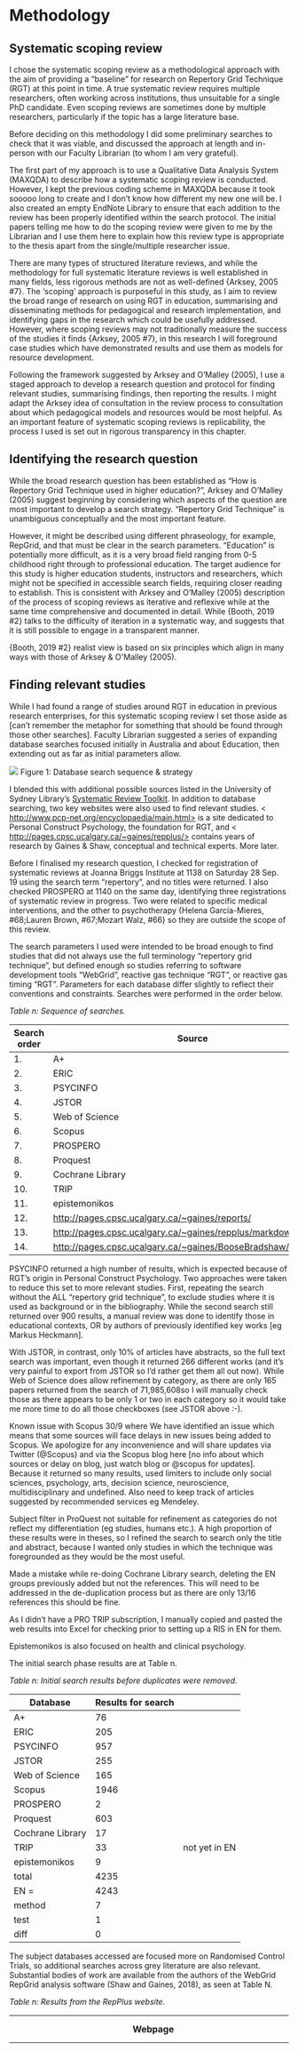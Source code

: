 # Methodology
## Systematic scoping review

I chose the systematic scoping review as a methodological approach with the aim of providing a “baseline” for research on Repertory Grid Technique (RGT) at this point in time. A true systematic review requires multiple researchers, often working across institutions, thus unsuitable for a single PhD candidate. Even scoping reviews are sometimes done by multiple researchers, particularly if the topic has a large literature base.

Before deciding on this methodology I did some preliminary searches to check that it was viable, and discussed the approach at length and in-person with our Faculty Librarian (to whom I am very grateful).

The first part of my approach is to use a Qualitative Data Analysis System (MAXQDA) to describe how a systematic scoping review is conducted. However, I kept the previous coding scheme in MAXQDA because it took sooooo long to create and I don’t know how different my new one will be. I also created an empty EndNote Library to ensure that each addition to the review has been properly identified within the search protocol. The initial papers telling me how to do the scoping review were given to me by the Librarian and I use them here to explain how this review type is appropriate to the thesis apart from the single/multiple researcher issue.

There are many types of structured literature reviews, and while the methodology for full systematic literature reviews is well established in many fields, less rigorous methods are not as well-defined {Arksey, 2005 #7}. The ‘scoping’ approach is purposeful in this study, as I aim to review the broad range of research on using RGT in education, summarising and disseminating methods for pedagogical and research implementation, and identifying gaps in the research which could be usefully addressed. However, where scoping reviews may not traditionally measure the success of the studies it finds {Arksey, 2005 #7}, in this research I will foreground case studies which have demonstrated results and use them as models for resource development.

Following the framework suggested by Arksey and O’Malley (2005), I use a staged approach to develop a research question and protocol for finding relevant studies, summarising findings, then reporting the results. I might adapt the Arksey idea of consultation in the review process to consultation about which pedagogical models and resources would be most helpful. As an important feature of systematic scoping reviews is replicability, the process I used is set out in rigorous transparency in this chapter.

## Identifying the research question
While the broad research question has been established as “How is Repertory Grid Technique used in higher education?”, Arksey and O’Malley (2005) suggest beginning by considering which aspects of the question are most important to develop a search strategy. “Repertory Grid Technique” is unambiguous conceptually and the most important feature.

However, it might be described using different phraseology, for example, RepGrid, and that must be clear in the search parameters. “Education” is potentially more difficult, as it is a very broad field ranging from 0-5 childhood right through to professional education. The target audience for this study is higher education students, instructors and researchers, which might not be specified in accessible search fields, requiring closer reading to establish. This is consistent with Arksey and O’Malley (2005) description of the process of scoping reviews as iterative and reflexive while at the same time comprehensive and documented in detail. While {Booth, 2019 #2} talks to the difficulty of iteration in a systematic way, and suggests that it is still possible to engage in a transparent manner.

{Booth, 2019 #2} realist view is based on six principles which align in many ways with those of Arksey & O'Malley (2005).    

## Finding relevant studies
While I had found a range of studies around RGT in education in previous research enterprises, for this systematic scoping review I set those aside as [can’t remember the metaphor for something that should be found through those other searches]. Faculty Librarian suggested a series of expanding database searches focused initially in Australia and about Education, then extending out as far as initial parameters allow.

![](../images/Christine_search.png)
Figure 1: Database search sequence & strategy

I blended this with additional possible sources listed in the University of Sydney Library’s [Systematic Review Toolkit](https://library.sydney.edu.au/research/systematic-review/?section=before-you-start). In addition to database searching, two key websites were also used to find relevant studies. < http://www.pcp-net.org/encyclopaedia/main.html> is a site dedicated to Personal Construct Psychology, the foundation for RGT, and < http://pages.cpsc.ucalgary.ca/~gaines/repplus/> contains years of research by Gaines & Shaw, conceptual and technical experts. More later.

Before I finalised my research question, I checked for registration of systematic reviews at Joanna Briggs Institute at 1138 on Saturday 28 Sep. 19 using the search term “repertory”, and no titles were returned. I also checked PROSPERO at 1140 on the same day, identifying three registrations of systematic review in progress. Two were related to specific medical interventions, and the other to psychotherapy {Helena García-Mieres,  #68;Lauren Brown,  #67;Mozart Walz,  #66} so they are outside the scope of this review.

The search parameters I used were intended to be broad enough to find studies that did not always use the full terminology “repertory grid technique”, but defined enough so studies referring to software development tools “WebGrid”, reactive gas technique “RGT”, or reactive gas timing “RGT”. Parameters for each database differ slightly to reflect their conventions and constraints. Searches were performed in the order below.

_Table n: Sequence of searches._

| Search order | Source                                                         |
|--------------|----------------------------------------------------------------|
| 1.           | A+                                                             |
| 2.           | ERIC                                                           |
| 3.           | PSYCINFO                                                       |
| 4.           | JSTOR                                                          |
| 5.           | Web of Science                                                 |
| 6.           | Scopus                                                         |
| 7.           | PROSPERO                                                       |
| 8.           | Proquest                                                       |
| 9.           | Cochrane Library                                               |
| 10.          | TRIP                                                           |
| 11.          | epistemonikos                                                  |
| 12.          | http://pages.cpsc.ucalgary.ca/~gaines/reports/                 |
| 13.          | http://pages.cpsc.ucalgary.ca/~gaines/repplus/markdown/        |
| 14.          | http://pages.cpsc.ucalgary.ca/~gaines/BooseBradshaw/index.html |

PSYCINFO returned a high number of results, which is expected because of RGT’s origin in Personal Construct Psychology. Two approaches were taken to reduce this set to more relevant studies. First, repeating the search without the ALL “repertory grid technique”, to exclude studies where it is used as background or in the bibliography. While the second search still returned over 900 results, a manual review was done to identify those in educational contexts, OR by authors of previously identified key works [eg Markus Heckmann].

With JSTOR, in contrast, only 10% of articles have abstracts, so the full text search was important, even though it returned 266 different works (and it’s very painful to export from JSTOR so I’d rather get them all out now). While Web of Science does allow refinement by category, as there are only 165 papers returned from the search of 71,985,608so I will manually check those as there appears to be only 1 or two in each category so it would take me more time to do all those checkboxes (see JSTOR above :-\).

Known issue with Scopus 30/9 where We have identified an issue which means that some sources will face delays in new issues being added to Scopus. We apologize for any inconvenience and will share updates via Twitter (@Scopus) and via the Scopus blog here [no info about which sources or delay on blog, just watch blog or @scopus for updates]. Because it returned so many results, used limiters to include only social sciences, psychology, arts, decision science, neuroscience, multidisciplinary and undefined. Also need to keep track of articles suggested by recommended services eg Mendeley.

Subject filter in ProQuest not suitable for refinement as categories do not reflect my differentiation (eg studies, humans etc.). A high proportion of these results were in theses, so I refined the search to search only the title and abstract, because I wanted only studies in which the technique was foregrounded as they would be the most useful.

Made a mistake while re-doing Cochrane Library search, deleting the EN groups previously added but not the references. This will need to be addressed in the de-duplication process but as there are only 13/16 references this should be fine.

As I didn’t have a PRO TRIP subscription, I manually copied and pasted the web results into Excel for checking prior to setting up a RIS in EN for them.

Epistemonikos is also focused on health and clinical psychology.

The initial search phase results are at Table n.

_Table n: Initial search results before duplicates were removed._


| Database         | Results for search |               |
|------------------|--------------------|---------------|
| A+               | 76                 |               |
| ERIC             | 205                |               |
| PSYCINFO         | 957                |               |
| JSTOR            | 255                |               |
| Web of Science   | 165                |               |
| Scopus           | 1946               |               |
| PROSPERO         | 2                  |               |
| Proquest         | 603                |               |
| Cochrane Library | 17                 |               |
| TRIP             | 33                 | not yet in EN |
| epistemonikos    | 9                  |               |
| total            | 4235               |               |
| EN =             | 4243               |               |
| method           | 7                  |               |
| test             | 1                  |               |
| diff             | 0                  |               |

The subject databases accessed are focused more on Randomised Control Trials, so additional searches across grey literature are also relevant. Substantial bodies of work are available from the authors of the WebGrid RepGrid analysis software (Shaw and Gaines, 2018), as seen at Table N.

_Table n: Results from the RepPlus website._

| Webpage                                                        | Results for search                                                                                                                                                                                                                                               |
|----------------------------------------------------------------|------------------------------------------------------------------------------------------------------------------------------------------------------------------------------------------------------------------------------------------------------------------|
| http://pages.cpsc.ucalgary.ca/~gaines/reports/                 | 197 less 1 duplicate, less 1 HTML 198 files in folder as added PDF, HTML & MOV from the HTML page So 195 pdf, 1 web page linked to 3 pdfs already included, and one movie framed in the page. [but file count is 198 because I also saved a PDF of the webpage]\ |
| http://pages.cpsc.ucalgary.ca/~gaines/repplus/markdown/        | 49 (1 duplicate = 48, Carol tutorial not file, just HTML folder = 47)                                                                                                                                                                                            |
| http://pages.cpsc.ucalgary.ca/~gaines/BooseBradshaw/index.html | 28 (no duplicates)                                                                                                                                                                                                                                               |


All PDF and Microsoft Word document files were downloaded from each web page. Folder contents were saved as text and compared with the links in each web page to identify duplicates or non-document files. One HTML page was saved as PDF and the embedded movie converted to current MP4 standards; two duplicates were removed.

I decided to read the Thesis first, after I convert it to text and pull it into MAXQDA. Then coded and summarised in ../../Summaries/Shaw recognised the tensions inherent in the need for educational contexts to connect personally meaningful concepts with established traditions and.docx.


I created a separate EN Library for these papers as they were likely to be foundational to the journal articles which would follow. I attempted to import the word documents to Mendeley to automatically attach citation data but that didn’t work for Boose. It worked slightly better for the Reports documents as they were mostly PDF. But then I needed to go through each document and review it. But then EN wouldn’t import the .xml or the .ris. So in the end I did this after I read Mildred’s thesis.
196 references were imported with Attachments. Started checking ID at 1523 25102019. Finished 24 by 1741. Break. Starting again at 2058 29102019. Several pathnames were incorrect in the links but could be resolved by inferring the missing path component/s. BEd at 2248 - rate of about 10 per hour. 0111 about 100 to do, do ten and then chore, then ten...

Continuing to progress at a rate of about 1 every 12 minutes. Once compared with master list, and double-checked against their web pages. I searched the text for the word "grid" to establish whether Repertory Grid was mentioned. When "grid" was found, I reviewed the context, removing articles where the word stem was not in relation to repgrid or webgrid (for example, grid computing). finished around 1230 Saturday 0211.

The list didn't match up smoothly because the Mendeley import assigned incorrect citation data to many of the records. I manually went through the list of files downloaded from the gaines site and updated the data at the same time that I pasted the abstracts into the spreadsheet and searched for RepGrid references in text. There were still several "rows" missing, so back to triple-check against the gaines site and the downloaded file lists.
Where there were discrepancies in publication titles, years or provenance, first preference was given to information within the document itself. The fallback then was to http://pages.cpsc.ucalgary.ca/~gaines/reports/.

Because they wrote so much together and cited each other frequently, it was important to go through all their joint and individual publications at the calgary reports page.

So after checking that everything on the reports page was in EndNote, I double checked that they were the right year, and removed accidental duplicates. I recorded the subset each record was in on the Gaines site, although they became more loosely construed over time and should not be considered prescriptive in my opinion.

Resolved modelling & supporting is a separate document which should be listed on page instead of duplicate title & abstract.

Cross check of 198 records complete.
Now check that I have them in the right buckets
bucket check done, there are 199 records in EN documented on the Excel sheet.

Spreadsheet of all Documents reviewed is at
T-and-B-Gaines-Shaw.xlsm. Of 197 documents located at /reports, 69 mention the Repertory Grid Technique. An EN Library of those 69 is at https://www.dropbox.com/sh/odh50wf5iapxj6t/AABeaZbFjGcvkh3c6A4T-DkXa?dl=0

Do I need to set out how I developed coding schemata? Probably not so relevant here. Decided to use my skeleton outline to being with. Then working from oldest work forwards.

-- while reviewing the documents to see which mentioned RepGrid/WebGrid, I noted in EndNote those that are either definitely, or may be, relevant to my studies. These occupy their own EN Libraries now and need to be brought into MAXDA. I have started coding in the 2018 version, and now need to convert my project to 2020 and set up a workflow with my new plan to use the iMac as main home machine, and laptop connected to large monitor in the Lab. '

Installing M2020 now, after making sure copy of most recent project is in Dropbox. It looks like the 2020 can leave files in their original EN folder location, so I will do some testing with the SSR method files, exporting them to a new EN folder and linking to 2020. I'm going to re-import the EN files, no, that's not a good idea because I'll have to keep updating the location each time I move computers. So I'll have to keep the EN files in Dropbox. BUT, most of the files are linked to a local EN library PDF folder. FAAAAAAAArk.

Looks like I'm going to have to either EN them on Dropbox or keep bundling them for transfer between computers. I'm going to go with option B, and have the EN Libraries in Dropbox as a backup / share only. BIG DECISION!

So even though the pathname is correct - no it isn't, because as a user here I am j. I should create my own login on this Mac. First I need to make sure the applications folder is top level. Yep, looks like it. Let's try now.

OK slight issue with not running multiple versions of Dropbox, tempted to try an Automator script but don't want to stuff up Jay's db so no. New version of file locations spreadsheet and the workflow will be:

1. Do EN on local machine, then copy library in named folder to /Volumes/eb/Dropbox/MAXQDA-Ex/MAXQDA_Exchange. From there, copy to local folder of next computer.
2. Do 2020 on local machine, then copy folder to the same Exchange folder for copying to local machine but this might not work depending on location of Externals. How can I do this most seamlessly? First see if I can reconnect the method PDFs in the 2020 project and then work backwards First restoring folder name that I had changed for consistency. Then  open the 2020 project. Then drag & drop PDFs missing from their EN folder, because this path should stay table if I copy from Applications folder between Macs. so I changed the folder name (but not library name) back again for consistency. same PDF trick for showing all the files simultaneously. Drag and drop does not replace file. Neither does import. Both look like they work but no effect. While I can't create a real dropnbox folder, I'll try a fake one.

That worked. Now I am left with one folder that points to one location for externals, and the other folders to a different location. And of course I have lots of coded sections in both. And if I bring them all in, they'll go out to a single externals folder instead of staying in their EN PDF folder which is where I'd like to keep them. So I will just have to suck it up with Arksey et al. until I have time to re-do the whole thing from EN, whch might not work the same way in 2020 as it did in 2018.

Now I have to stabilise the files across all the locations. Decided I would do an EN_exchange folder and the subfolder with current version of all files. Will stick with this, as Applications at top level on both Macs should be a stable location (I Hope). so basic structure is that for each of EN and 2020, there is a Folder in the applications folder of each Mac, containing:
1. the application
2. necessary support files
3. a sub-folder with option-f extension containing current project files.
At the moment, the 2020 folder has PDFs that shouldn't be there. I will use the next import from EN to test the viability of ENfolder location ongoing.

pdf NUMBERs in 2020 FOLDER inconsistent, leave until later as idea is no pdffs.

OK all consistent across MB, iM & Exchange folder.

Now will try new 2020 import from EN for a small set of files. Saved a backup of T&B in versions folder first.

New Library -Converted

Selected epistemonikos as it had a small number of files but more than one.
- Check that all abstracts are in place
- Find full text
- Rename attachments author-date-titles
- copy to new library (EN-epistemonikos.enl)
- export RIS
- import to 2020. I didn't check the 'external' checkbox, so will they import to 2020 and do they just end up loose in the folder? They come in in two new folders "references" and references> attachments. I moved the PDFs into the RIS folder which I retitled epistemonikos.

The links work!

but now all my Gaines/Shaw are disconnected... So I reckon I'll bring them in again to connect them properly.Only one document is really heavily marked up so I'll leave that in the original location and reimport all the others.

Problems with the rdb and tdb folders in EN being protected, stops me saving converted updated library. reopened on laptop, exported, now will try to transfer between comptuers. But 40 references and 56 PDFs? OK wait until tomorrow and try again.

 Re-exported libraries and no problems to exchange folder. Now re-import to 2020. The previous attempt has imported all the PDFs to an Externals folder 2020 created in Documents. Small Epistemonikos import went fine, but realise there is no way I can keep extenrals in their original location. The two Shaw papers I've marked up I need to find a creative way around, maybe through Merge?
 original PDF location snapshot. Now stuff is all over the place - in the Document folder and in the Applications folder. No rationale that I can see.

 OK now I have embedded all the PDFs, and then made them all externals to the Blexternals folder. But Did It Work?

 Total of 25 PDFs - how mnay in 2020? so it imported multiples linked to the dups. Have decided to start with a clean improt then merge and see what happens. Saving a copy of 2020 file. OK method done and it seems to be going OK.
 Now yes and maybe.
 MyYes and MyMaybe are subsets of all the papers reviewed for RepGrid/WebGrid.

 Well it just kept creating externals so I have put a support request in.

The next set of files to export from EN should be a small set, with procedure replicable as part of the SSR.


Then there are the books. I focused on the most recent volume of the most cited? Work by Fransella, Bay & Bannister.

One limitation of scoping reviews is that they do not provide an exhaustive and formal appraisal of evidence across the body of research {Arksey, 2005 #7}. This is a significant issue for health and medical research with randomised and controlled trials, but less problematic for this study, as any evaluative methods are likely to be highly variable and context-dependent. The systematic process of scoping is likely to be beneficial to our understanding of those evaluative methods and the situations in which they are found.

Persistent problems occurred with searching caused by cookie and adblocker issues. It was difficult to have effective privacy settings as well as save searches and set alerts. That meant I had to repeat several searches from the beginning, as what ever the problem was would only become clear when I tried to either save or set a search alert or export search results.

Now I am waiting for tech help, work on reducing the sets of files down to relevance.

First set, epistemonikos because the smallest, so a good way to

OK, have an idea to keep the PDFs in place. What about unchecking the "store in folder for external files"?

OK, so now it is leaving the PDFsin EN, which isn't bad, but it does mean they're inside the file, which IS bad. So there is nO way to keep then in EN. So now, will export to Blexternals.

Select PDFs in list, then Exernal Files > Store documents in folder for external files. But they are already "external files", in the EN location. I think it's the Saving As that is embedding the files.YES!!!! THAT'S THE PROBLEM!!!!!

I've sorted that out :-|

So now i have to gently replace the Arksey paper somehow.
Used  Teamwork> Teamwork Export: Data Exchange file write to create an exchange file with the two documents (RIS & PDF).
Opened M-Method 2020 and then...  Teamwork> Teamwork Import: reading from Exchange file data. It asked whether I wanted to import the RIS as new, so uncheck that box, andit looks like it recognises the PDFas the name is identical.

With heart in mouth, I click Next, it confirms 22 codes and 8 coded segments. Next. Overwrite existing segment boundaries with imported ones? yes. Other options are inner bounds, outer bounds and keep existing. 52 variables? not sure that I might want to delete those. Import.

Automatically creates a backup prior to Merge.

YEAH BABY!!! I've nailed it. So considerations:

a. Saving a copy duplicates the PDFs internally
b. When I want to bring in a new RIS containing previously coded PDFs, I can use the Export / Import to retain the coding.

OK.

Always start with an empty project file saved as the name of the import you're about to do so the PDFs don't get duplicated. Because I've been working on a version that included the original RIS DUMMY field.

Two more Shaw to come in, coded before I did the systematic thing, definitely in the YES set. Interactive came through alright, might need to adjust the thesis filename. Tried this, didn't automatically find target so manually set a target.

#LEGEND
summary: save project as makes all files internal

epistemoff.2020.

From a surface perspective, all the articles are about people in some kind of therapeutic engagement. For me, this is what i categorise as "clinical". I'm reviewing these articles further in 2020 to see which terms I should exclude from the next phase of search strategy.

While 2020 can't do Word Clouds from PDFs, you can select the PDF text and create a document from it, which can then be turned into a word cloud.

So systematically going through epistemonikos... Some PDFs are not textable. What if I modify the original pDF? Doesn't work. So need to run OCR on everything before import. Already done with CPSC. Only a couple of epistemonikos are images.

All text captured from article individually, then individual word clouds, qord frequencies and a consoldiated version to test stoplist words and exclusions. Current stoplist is at https://www.dropbox.com/sh/c17n3w17be32tsn/AACtCqpK-0JBpz4yomBFzkSla?dl=0.

I did have a set of gowords from prewious studies but I think i need to generate a research-led pne.
By row 100 in the all-epistemoniks the terms were starting to repeat with minor variations. New tab in spreadsheet https://www.dropbox.com/s/3mcz0w21l0ttvex/updated-stoplist-analysis.xlsx?dl=0 with discussion.

New stoplists uploaded: PCP-sometimes.txt
other-1118.txt
numbers.txt
clinical.txt

These can be used to reduce quantity of results in other searches.
Now another word cloud of the epistemonikos.
Showed that the stop lists didn't necessarily stop the words. So now I will go through and manually remove them from the frequ dialog in 2020. After manually adding those identified to the stop list, another frequency list and word cloud were created. Searching the frequency list for "education" returned five results - I need to output these with commentary tomorrow :-)

I am going to use 2020 to analyse those five results as a test base for the next set of records. I have already saved all the epistemonikos PDFs as text to do the word cloud and stop word analysis.

## Search Procedure:
1. Select all the documents
1. Click the magnifying glass. Nup.
1. Enter educat* (2020 searches for it appearing anywhere within the word). That didn't do anything.
Now trying the "Lexical Search" function from the Analysis tab.
Searched for "educat".
18 results. 9 in the text documents, and 9 in the PDFs. So I only have to search the PDFs, which will make it easier to contextualise the reference.

well, it's not a perfect duplication - they are referrig to the same passsages in the same work, but the PDF version provides a longer context string - that may be a setting: /Volumes/eb/Dropbox/Documents/-Fed/Termites-and-Butterflies/Documents/0_Chapters-see GitHub-repgrid/images/Screen Shot 2019-11-21 at 6.31.05 pm.png.

For now, I select the PDF documents and activate them then run search in activated documents only. I now just have 9.
Clicking the blue lines next to the search results takes you to that place in the document.
I reviewed each instance o the search string and recorded results in an excel table that I need to convert for here: /Volumes/eb/Dropbox/Documents/-Fed/Termites-and-Butterflies/Data/Document-Reviews/M-epistemonikios-results.xlsx

I also selected all the documents and Auto-Coded them as NO-clinical, with the segments including one sentence before and one after (a setting in the AutoCode dialogue).

OK
Now I need to reduce the next batch of files using the stoplists, and search using that process.

Next, the Cochrane Library things & protocol.

1. Check abstracts and full texts are in EN T&B Library before exporting sub-library.
2. Export .ris from sub-library into properly named folder

1. Do I need to put them in 2020? it's clear from titles and abstracts they're all clinical except one which is about satiety.

Will put them in and re-think. One PDF wobbly, one not found, two duplicates. Downloaded a related study just for interest on a Quality of Life modelling that is done with RepGrid.

1. Open empty 2020 project, and save as <name matching EN export>.

1. Import bibliographic data - go to EN option and select folder and .RIS, choose import option but not the store option
1. Search educa (to disambiguate from reduc•)

Again, none suitable, but this is too slow.

Realised I should turn my stop lists into global stop lists. Also clear that counselling should be added to the list - added them to the clinical list. I'll add it to the blank sp it will apply to future 2020 projects.

Now reviewing is going to get harder, so I have to come up with some kind of search strategy. Biggest issue is going to be getting the full-text of thousands of papers.

What are my aims? to provide   benchmark of how RepGrid has been operationalised in education, preferably higher education. This is a descriptive endeavour, with more depth and synthesis of those studies found in HE in my complete Literature Revie.

OK. Next run is A+ Education. What's your plan? No point bringing into 2020 without th PDFS.
Realise I also need to add the multiple software packages & webpages at some point.
Not a single full-text found.

Narrow the search strategy.
educa* (avoiding the reduce trap) AND "repgrid" OR "repertory grid" BUT NOT words in the clinical stoplist OR child OR children. Screen snot  at /Volumes/eb/Dropbox/Documents/-Fed/Termites-and-Butterflies/Command Files/APlus-search_strategy.png

Result is 55 hits in 55 documents (remembering I only have abstracts here). Manual review of the 55 and then I'll have to find the PDFs of those that fit the parameters.

What are the parameters? Used in what Lina would call an epistemic activity (see notes) in research and practice conducted in higher education. (And these studies will be mostly Autralian because Aplus).

This time instead of exporting before I code them and manually noting, I will code first and then export.

Abstracts read thoroughly for alignment with parameters:
- educational setting (not clinical education, eg adherence to medication regimes)
AND
- epistemic focus (knowledge construction or co-construction, metacognition, problem-solving/decision-making - that is a tough distinction, tacit knowledge elicitation)
OR
- collaboration focus (model-building, decision-making)
OR
- research focus (educational researchers using repgrid as a survey instrument) - here "educational" is the tricky bit, because what about transformed sound and other good papers like that. Maybe it's a more nuanced breakdown into things that are hard to research with traditional instruments. So have a category for all those other non-clinical/psych/counselling research which is excluded, and another for other types of research, maybe separate out marketing later, then look within the other papers at types of research which have used the grid where other things don't work.

so does that mean I should look at those tags specifically? go back and look at the studies you've coded so far.

I need two levels of coding again, like with the Shaw & Gaines papers. One level solely for he SSR, and another for me. Do mine on the second pass after first chunking them in or out.

Coding at this time ignores relevance to me, just inclusion or not. Will re-code those already done as follows and update as we go.

| Setting                    | Epistemic Activities         | Research |                                          | Something Else           | Tools |
|----------------------------|------------------------------|----------|------------------------------------------|--------------------------|-------|
| Police Training            | Conceptual Mapping           | Survey   | prevailing discourses in police training | Interdisciplinary        |       |
| Employers & School Leavers | Teaching Tool need more info |          | design activities                        | Intercultural            |       |
| Teacher Education          | Team decision-making         |          | preferences                              | Focus on PCP             |       |
| Stakeholders               | Model Building               |          | personal characteristics                 | Professional Development |       |
| Unsure of level            | Collaboration skills         |          | thinking and behaviour                   |                          |       |
| Adult Ed                   | Leadership                   |          | experiences and perceptions              |                          |       |
| Other                      | Knowledge Elicitation        |          | relationships                            |                          |       |
| Market Research            | Decision-Making              |          | teamwork                                 |                          |       |
| Therapeutic                | Problem-Solving              |          | conceptual understanding                 |                          |       |
| Clinical                   | Metacognition                |          | assessment criteria                      |                          |       |
| School Ed                  | Knowledge Co/nstruction      |          |                                          |                          |       |
| Higher Ed                  |                              |          |                                          |                          |       |


Have made some changes to the code tree which I will update every now and again. Decided I would not separate TAFE and Higher Ed settings as there are enough common features - especially about survey research rather than teaching. Schools coded as such hen referred to as "school" in Abstract or keywords, Unsure codes will check to confirm.
Consider having some kind of Literacy code along with Inters. Maybe that can come out of text analysis.
OK realise I need to include in the survey section what the survey was about. Going back over the ten papers  now.

Need to go back and refine all those "student" teachers differently to non pre-service? Text analysis should help with that. Maybe just code them also as HE.

I think I also need to go back to tease out the 'classroom teaching' as there are a lot of those. Also need to add who was surveyed, teachers, students, stakeholders? No, HE means students unless it's also Teacher Ed.
I have put beliefs in with experiences and perceptions.
practice goes in with behaviour but might change code name
code table updated in /Applications/MAXQDA/MAXQDAƒ/APlus-code-plus-legacy.xlsx and main sheet at https://www.dropbox.com/s/1eiygm8w2ky89se/Termites-and-Butterflies.xlsm?dl=0

so what is my search plan, given the coding so far... see the T&B spreadhseet logic & strategy tabs

Narrow the search strategy.
educa* (avoiding the reduce trap) AND "repgrid" OR "repertory grid" BUT NOT words in the clinical stoplist OR child OR children. Screen snot  at /Volumes/eb/Dropbox/Documents/-Fed/Termites-and-Butterflies/Command Files/APlus-search_strategy.png

Re-run all prior searches to see if they fit, then re-code.
Identify new codes required.
Export codes from 2020, remove all the auto-assigned ones, keep only the Tools/Setting/Epistemic/Research/Something Else categories for now. Will see what coding S&G adds to this set.

1. Gaines & Shaw from RepPlus site - all 197 of them :-| Yess and Maybes already in, adding the Nos now. Should I use the same strategy? Run and test. Particularly beccause there are mostly pre-1980s conference papers so abstracts might be short. In A+, all I had was abstracts. I have all the full papers from G&S. I will search the papers rather than abstracts> Or do both and see what the difference is.

1. PDFS from EN-AutoNo. Select, Analysis tab, Extended Lexical search, Open saved search called aPlus-ssearch.sea </Applications/MAXQDA/MAXQDAƒ/aPlus-search.sea> : all educa*; one "repertory grid" repgrid; none patient
patients
medication
medicine
medicines
clinical
clinician
depression
surgery
therapy
psychosis
psychoses
disease
pgi
schizophrenia
clinic
chronic
med
nr
recovery
depression
trial
counsel
counselling child children

32 hits in 32 documents and 3 document groups.
It searched both abstracts and PDFs. The 32 documents are listed in the RepPlus-searched tab of T&B.

Repeat trying RIS only: 6 Results'
Repeat PDF only expect 32 results - 26 hits 26 docs 3 groups.
Overlap?
Coped and pasted into sheet and then realised that the RIS only have author-year and not the document title. So a manual check of the PDF to which the RIS is linked. Activated all the RIS, repeat search, only one overlap. Probably stoplist kicking in.
Now manual check of those identified, and not identified, so see if search is accurate enough. Repat searches and make a set of each RIS, PDF and NotID.
Coded
- Lex-search-PDFs
- Lex-search-RIS

"Document variables, which display how often a code exists (their source is acknowledged as “code”) can be transformed into a binary variable by clicking on the  “COnvert to boolean variable” button. After it is transformed the variable will not show, how often a code has been assigned in the document, but if it has been assigned in this document or not."

Selected codes, right-click and   "Transform to document variable".
A column is added for each in the Data Editor window, with the number of codings as an integer.
In the Document Variables List, click the Categorical checkbox.
Click the Convert to Boolean button
Mixed Methods Tab, Activate documents by Variables
Conditions Lex-search-RIS=0 AND Lex-search-RIS=0 -> Creates a saved set
Also found on the Code More.. contextual menu an Invert Activation option.

But now activated, how do I apply a code to them?
Can I do it programmatically through a variable?
Repeat previous actions with Lex-search-NO
Can't use normal coding because no text selected in the Documents

In Data Editor for Document Variables, I can click each of the Lex codes in turn to sort by code. Clicking RIS, then PDF, then NO means that all the documents with the first two codes are at the top/bottom of the list. Can't also show only Activated documents.

Can't select multiple documents. Can't input as in the click the NO box manually. I think I will jsut have to leave it as a set for now. The purpose is only to double check the search strategy.

What is my purpose?  To see if all the documents that I want to find were found. So I need to go through all those that didn't make the cut to see any parameters I need to change. A new code for those called Lex-MISS

eek! working in backup and know I can't save as... Repeat.

OK have the set re-created, now will work through all uncoded documents searching for educ* in both abstract and PDF. All documents that "should" have been picked up will be coded with Lex-MISS. Sorted by name because sometimes that turns out to be helpful. Immediately helpful because at least the Folder (which contains both RIS and PDF) and author / year are easy to compare.

Start 20191128 20:20
Tried Export Components to Project Files produced a detailed xlsx - I wanted the document titles to keep a record as I checked. Sheet "Coded Segments" column C contained the Code, separating those in the "Other" folder from the Lex-search files. This was accidental but useful.

 Problem was that when I filtered the documents to only show "other", I couldn't then subtotal them on the same page. Remove subtotoals.
























(This is a note to myself to table up the participants in the studies - low numbers?)



---
What are the advantages of a ssr?

What do examples of SSR look like?
-

Why?

RepGrid is not effectively operationalised {McKellar, 2014 #1} in educational contexts where it could be of value.

The search should be inclusive {McKellar, 2014 #1}








While manually deleting duplicates, thinking of words to exclude further:
Clinic*
Patient*
Counsel*
Child*




So I'm bringing the files into 2020 for ths scoping review because it allows me to use machine anlaysis as well as my own views to identify relevant materials.
